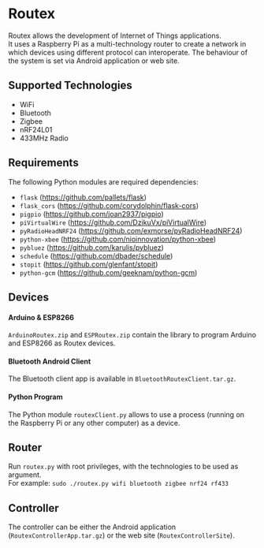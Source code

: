 # Routex
Routex allows the development of Internet of Things applications.  
It uses a Raspberry Pi as a multi-technology router to create a network 
in which devices using different protocol can interoperate. The behaviour of the 
system is set via Android application or web site.

## Supported Technologies
* WiFi
* Bluetooth
* Zigbee
* nRF24L01
* 433MHz Radio

## Requirements
The following Python modules are required dependencies:
- ```flask``` (https://github.com/pallets/flask)
- ```flask_cors``` (https://github.com/corydolphin/flask-cors)
- ```pigpio``` (https://github.com/joan2937/pigpio)
- ```piVirtualWire``` (https://github.com/DzikuVx/piVirtualWire)
- ```pyRadioHeadNRF24``` (https://github.com/exmorse/pyRadioHeadNRF24)
- ```python-xbee``` (https://github.com/nioinnovation/python-xbee)
- ```pybluez``` (https://github.com/karulis/pybluez)
- ```schedule``` (https://github.com/dbader/schedule)
- ```stopit``` (https://github.com/glenfant/stopit)
- ```python-gcm``` (https://github.com/geeknam/python-gcm)

## Devices
#### Arduino & ESP8266
`ArduinoRoutex.zip` and `ESPRoutex.zip` contain the library to program Arduino and ESP8266
as Routex devices.

#### Bluetooth Android Client
The Bluetooth client app is available in `BluetoothRoutexClient.tar.gz`.

#### Python Program
The Python module `routexClient.py` allows to use a process (running on the Raspberry Pi 
or any other computer) as a device.

## Router
Run `routex.py` with root privileges, with the technologies to be used as argument.  
For example:  `sudo ./routex.py wifi bluetooth zigbee nrf24 rf433`

## Controller 
The controller can be either the Android application (`RoutexControllerApp.tar.gz`) or the 
web site (`RoutexControllerSite`).
